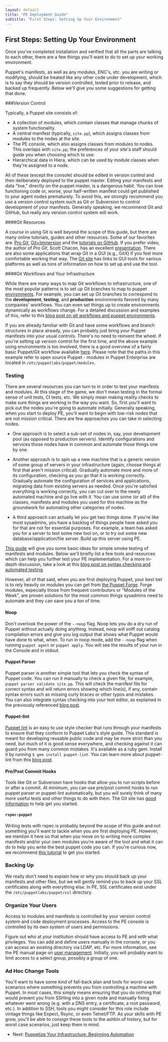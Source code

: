 ```yaml
---
layout: default
title: "PE Deployment Guide"
subtitle: "First Steps: Setting Up Your Environment"
---
```


First Steps: Setting Up Your Environment
-----

Once you've completed installation and verified that all the parts are talking to each other, there are a few things you'll want to do to set up your working environment.
 
Puppet's manifests, as well as any modules, ENC's, etc. you are writing or modifying, should be treated like any other code under development, which is to say they should be version controlled, tested prior to release, and backed up frequently. Below we'll give you some suggestions for getting that done.

###Version Control
 
Typically, a Puppet site consists of:

- A collection of modules, which contain classes that manage chunks of system functionality.
- A central manifest (typically, `site.pp`), which assigns classes from modules to the nodes at the site.
- The PE console, which also assigns classes from modules to nodes. This overlaps with `site.pp`; the preferences of your site's staff should guide you when choosing which to use. 
- Hierarchical data in Hiera, which can be used by module classes when they're assigned to a node.

All of these (except the console) should be edited in version control and then deliberately deployed to the puppet master. Editing your manifests and data "live," directly on the puppet master, is a dangerous habit. You can lose functioning code or, worse, your half-written manifest could get published to your agent nodes prematurely. To avoid this, we strongly recommend you use a version control system such as Git or Subversion to control development of your manifests. Generally speaking, we recommend Git and GitHub, but really any version control system will work. 

####Git Resources

A course in using Git is well beyond the scope of this guide, but there are many online tutorials, guides and other resources. Some of our favorites are: 
[Pro Git](http://kmkeen.com/mirror/progit.pdf), [Git+Immersion](http://gitimmersion.com) and the [tutorials on GitHub](http://learn.github.com/p/intro.html). If you prefer video, the author of *Pro Git*, Scott Chacon, has an excellent [presentation](http://www.youtube.com/watch?v=ZDR433b0HJY). There are also some applications that wrap Git in a GUI (e.g., GitX) if you feel more comfortable working that way. The [Git site](http://git-scm.com) has links to GUI tools for various platforms as well as tons of information on how to set up and use the tool.

####Git Workflows and Your Infrastructure

While there are many ways to map Git workflows to infrastructure, one of the most popular patterns is to set up Git branches to map to puppet [environments](http://docs.puppetlabs.com/guides/environment.html). For example, you can set up Git branches to correspond to the **development**, **testing**, and **production** environments favored by many companies' workflows. You can even set things up to create environments dynamically as workflows change. For a detailed discussion and examples of this, refer to this [blog post on git workflows and puppet environments](http://puppetlabs.com/blog/git-workflow-and-puppet-environments/).

If you are already familiar with Git and have some workflows and branch structures in place already, you can probably just bring your Puppet manifests into your usual controls. There's no need to reinvent the wheel. If you're setting up version control for the first time, and the above example using environments is too involved, there is a good overview of a fairly basic Puppet/Git workflow available [here](http://weblog.etherized.com/posts/184). Please note that the paths in this example refer to open source Puppet - modules in Puppet Enterprise are located in `/etc/puppetlabs/puppet/modules`.

### Testing
There are several resources you can turn to in order to test your manifests and modules. At this stage of the game, we don't mean testing in the formal sense of unit tests, CI tests, etc. We simply mean making reality checks to make sure things are working in the way you want. So, first you'll want to pick out the nodes you're going to automate initially. Generally speaking, when you start to deploy PE, you'll want to begin with low-risk nodes that are not mission critical. There are few approaches you can take in selecting nodes.

* One approach is to select a sub-set of nodes in, say, your development pool (as opposed to production servers). Identify configurations and services those nodes have in common and automate those things one by one.
    
* Another approach is to spin up a new machine that is a generic version of some group of servers in your infrastructure (again, choose things at first that aren't mission critical). Gradually automate more and more of its configuration, checking as you go that it is working correctly. Gradually automate the configuration of services and applications, migrating data from existing servers as needed. Once you're satisfied everything is working correctly, you can cut over to the newly automated machine and go live with it. You can use some (or all) of the classes, manifests and modules you used for this machine as the groundwork for automating other categories of nodes.
    
* A third approach can actually let you get two things done. If you're like most sysadmins, you have a backlog of things people have asked you for that are not for essential purposes. For example, a team has asked you for a server to test some new tool on, or to try out some new database/application/file server. Build up this server using PE.

[This guide](http://docs.puppetlabs.com/guides/tests_smoke.html) will give you some basic ideas for simple smoke testing of manifests and modules. Below we'll briefly list a few tools and resources which can help you further test your PE implementation. For a more in-depth discussion, take a look at this [blog post on syntax checking and automated testing](http://puppetlabs.com/blog/verifying-puppet-checking-syntax-and-writing-automated-tests/).

However, all of that said, when you are first deploying Puppet, your best bet is to rely heavily on modules you can get from [the Puppet Forge](http://forge.puppetlabs.com). Forge modules, especially those from frequent contributors or "Modules of the Week", are proven solutions for the most common things sysadmins need to automate and they can save you a ton of time.

#### Noop
Don't overlook the power of the `--noop` flag. Noop lets you do a dry run of Puppet without actually doing anything. Instead, noop will sniff out catalog compilation errors and give you log output that shows what Puppet would have done to what, when. To run in noop mode, add the `--noop` flag when running `puppet agent` or `puppet apply`. You will see the results of your run in the Console and in stdout.

#### Puppet Parser
Puppet parser is another simple tool that lets you check the syntax of Puppet code. You can run it manually to check a given file, for example, `puppet parser validate site.pp`. This will check the manifest file for correct syntax and will return errors showing which line(s), if any, contain syntax errors such as missing curly braces or other typos and mistakes. You can also integrate syntax checking into your text editor, as explained in the previously referenced [blog post](http://puppetlabs.com/blog/verifying-puppet-checking-syntax-and-writing-automated-tests/).

#### Puppet-lint
[Puppet lint](http://puppet-lint.com) is an easy to use style checker that runs through your manifests to ensure that they conform to Puppet Labs's style guide. This standard is meant for developing reusable public code and may be more strict than you need, but much of it is good sense everywhere, and checking against it can guard you from many common mistakes. It's available as a ruby gem. Install it by running `$ gem install puppet-lint`. You can learn more about puppet-lint from this [blog post](https://puppetlabs.com/blog/using-puppet-lint-to-save-yourself-from-style-faux-pas/).

#### Pre/Post Commit Hooks
Tools like Git or Subversion have hooks that allow you to run scripts before or after a commit. At minimum, you can use pre/post commit hooks to run puppet parser or puppet-lint automatically, but you will surely think of many more useful tests and other things to do with them. The Git site has [good information](http://git-scm.com/book/en/Customizing-Git-Git-Hooks) to help get you started.

#### `rspec-puppet`
Writing tests with rspec is probably beyond the scope of this guide and not something you'll want to tackle when you are first deploying PE. However, we mention it here so that when you move on to writing more complex manifests and/or your own modules you're aware of the tool and what it can do to help you write the best puppet code you can. If you're curious now, we recommend [this tutorial](http://rspec-puppet.com/tutorial/) to get you started.


### Backing Up
We really don't need to explain how or why you should back up your manifests and other files, but we will gently remind you to back up your SSL certificates along with everything else. In PE, SSL certificates exist under the `/etc/puppetlabs/puppet/ssl` directory. 

### Organize Your Users
Access to modules and manifests is controlled by your version control system and code deployment processes. Access to the PE console is controlled by its own system of users and permissions.

Figure out who at your institution should have access to PE and with what privileges. You can add and define users manually in the console, or you can access an existing directory via LDAP, etc. For more information, see the PE manual page on [user management](http://docs.puppetlabs.com/pe/latest/console_auth.html).	Initially, you will probably want to limit access to a select group, possibly a group of one.

### Ad Hoc Change Tools

You'll want to have some kind of fall-back plan and tools for worst-case scenarios where something prevents you from controlling a machine with Puppet. In most cases, this simply means ensuring that you do nothing that would prevent you from SSHing into a given node and manually fixing whatever went wrong (e.g. with a DNS entry, a certificate, a root password, etc.). In addition to SSH, tools you might consider for this role include vintage things like Expect, Rsync, or even Telnet/FTP. As your skills with PE grow, you'll be able to consign these tools to the ashbin of history, but for worst case scenarios, just keep them in mind.

- Next: [Puppetize Your Infrastructure: Beginning Automation](dg_define_infrastructure.html)

